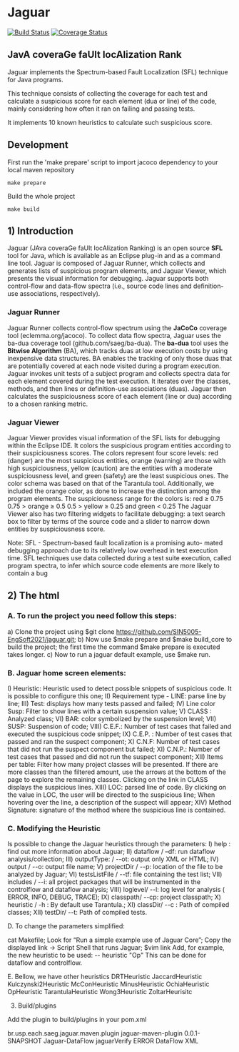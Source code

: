 # Jaguar

[![Build Status](https://travis-ci.org/saeg/jaguar.svg)](https://travis-ci.org/saeg/jaguar) [![Coverage Status](https://coveralls.io/repos/henriquelemos0/jaguar/badge.png?branch=master)](https://coveralls.io/r/henriquelemos0/jaguar?branch=master)

## **J**av**A** covera**G**e fa**U**lt loc**A**lization **R**ank

Jaguar implements the Spectrum-based Fault Localization (SFL) technique for Java programs.

This technique consists of collecting the coverage for each test and calculate a suspicious score for each element (dua or line) of the code, mainly considering how often it ran on failing and passing tests.

It implements 10 known heuristics to calculate such suspicious score.

## Development

First run the 'make prepare' script to import jacoco dependency to your local maven repository
```
make prepare
```

Build the whole project
```
make build
```


## 1) Introduction
Jaguar (JAva coveraGe faUlt locAlization Ranking) is an open source **SFL** tool for Java, which is available as an Eclipse plug-in and as a command line tool.
Jaguar is composed of Jaguar Runner, which collects and generates lists of suspicious program elements, and Jaguar Viewer, which presents the visual information for debugging.
Jaguar supports both control-flow and data-flow spectra (i.e., source code lines and definition-use associations, respectively).

### Jaguar Runner
Jaguar Runner collects control-flow spectrum using the **JaCoCo** coverage tool (eclemma.org/jacoco). To collect data flow spectra, Jaguar uses the ba-dua coverage tool (github.com/saeg/ba-dua). The **ba-dua** tool uses the **Bitwise Algorithm** (BA), which tracks duas at low execution costs by using inexpensive data structures. BA enables the tracking of only those duas that are potentially covered at each node visited during a program execution. Jaguar invokes unit tests of a subject program and collects spectra data for each element covered during the test execution. It iterates over the classes, methods, and then lines or definition-use associations (duas).
Jaguar then calculates the suspiciousness score of each element (line or dua) according to a chosen ranking metric.
### Jaguar Viewer
Jaguar Viewer provides visual information of the SFL lists for debugging within the Eclipse IDE. It colors the suspicious program entities according to their suspiciousness scores. The colors represent four score levels: red (danger) are the most suspicious entities, orange (warning) are those with high suspiciousness, yellow (caution) are the entities with a moderate suspiciousness level, and green (safety) are the least suspicious ones. The color schema was based on that of the Tarantula tool. Additionally, we included the orange color, as done to increase the distinction among the program elements. The suspiciousness range for the colors is: 
red ≥ 0.75 
0.75 > orange ≥ 0.5 
0.5 > yellow ≥ 0.25 
and green < 0.25
The Jaguar Viewer also has two filtering widgets to facilitate debugging: a text search box to filter by terms of the source code and a slider to narrow down entities by suspiciousness score. 



Note:
SFL - Spectrum-based fault localization is a promising auto- mated debugging approach due to its relatively low overhead in test execution time. SFL techniques use data collected during a test suite execution, called program spectra, to infer which source code elements are more likely to contain a bug


## 2)	The html
### A. To run the project you need follow this steps:
a) Clone the project using $git clone https://github.com/SIN5005-EngSoft2021/jaguar.git;
b) Now use $make prepare and $make build_core to build the project;
the first time the command $make prepare is executed takes longer.
c) Now to run a jaguar default example, use $make run.
 
### B. Jaguar home screen elements:
I) Heuristic: Heuristic used to detect possible snippets of suspicious code. It is possible to configure this one;
II) Requirement type - LINE: parse line by line;
III) Test: displays how many tests passed and failed;
IV) Line color Susp: Filter to show lines with a certain suspension value;
V) CLASS : Analyzed class;
VI) BAR: color symbolized by the suspension level;
VII) SUSP: Suspension of code;
VIII) C.E.F.: Number of test cases that failed and executed the suspicious code snippet;
IX) C.E.P. : Number of test cases that passed and ran the suspect component;
X) C.N.F: Number of test cases that did not run the suspect component but failed;
XI) C.N.P.: Number of test cases that passed and did not run the suspect component;
XII) Items per table: Filter how many project classes will be presented. If there are more classes than the filtered amount, use the arrows at the bottom of the page to explore the remaining classes. Clicking on the link in CLASS displays the suspicious lines.
XIII) LOC: parsed line of code. By clicking on the value in LOC, the user will be directed to the suspicious line; When hovering over the line, a description of the suspect will appear;
XIV) Method Signature: signature of the method where the suspicious line is contained.

### C. Modifying the Heuristic
Is possible to change the Jaguar heuristics through the parameters: 
I) help : find out more information about Jaguar;
II) dataflow / –df: run dataflow analysis/collection;
III) outputType: / --ot: output only XML or HTML;
IV) output / --o: output file name;
V) projectDir / --p: location of the file to be analyzed by Jaguar;
VI) testsListFile / --tf: file containing the test list;
VII) includes / --i: all project packages that will be instrumented in the controlflow and dataflow analysis;
VIII) loglevel/ --l: log level for analysis ( ERROR, INFO, DEBUG, TRACE);
IX) classpath/ --cp: project classpath;
X) heuristic / -h : By default use Tarantula.;
XI) classDir/ --c : Path of compiled classes;
XII) testDir/ --t: Path of compiled tests.

D.	To change the parameters simplified:

cat Makefile;
Look for “Run a simple example use of Jaguar Core”;
Copy the displayed link -> Script Shell that runs Jaguar;
$vim link
Add, for example, the new heuristic to be used: -- heuristic "Op"
This can be done for dataflow and controlflow.

E.	Bellow, we have other heuristics
DRTHeuristic
JaccardHeuristic
Kulczynski2Heuristic
McConHeuristic
MinusHeuristic
OchiaHeuristic
OpHeuristic
TarantulaHeuristic
Wong3Heuristic
ZoltarHeurisitc

3)	Build/plugins

Add the plugin to build/plugins in your pom.xml

<plugins>
        <plugin> 
        <groupId>br.usp.each.saeg.jaguar.maven.plugin</groupId>
        <artifactId>jaguar-maven-plugin</artifactId>
        <version>0.0.1-SNAPSHOT</version>
        <executions> 
         <execution>
         <id>Jaguar-DataFlow</id>
         <goals>
               <goal>jaguarVerify </goal> 
         </goals>
         <configuration>
               <logLevel>ERROR</logLevel>
                <type>DataFlow</type>
                <format>XML</format>
           </configuration> 
           </execution>
          </executions>
          </plugin>
</plugins>
